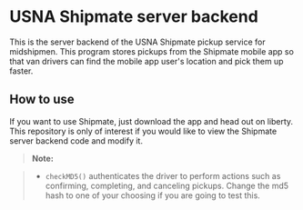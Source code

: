 USNA Shipmate server backend
===================

This is the server backend of the USNA Shipmate pickup service for midshipmen. This program stores pickups from the Shipmate mobile app so that van drivers can find the mobile app user's location and pick them up faster. 

How to use
-------------

If you want to use Shipmate, just download the app and head out on liberty. 
This repository is only of interest if you would like to view the Shipmate server backend code and modify it.  

> **Note:**

> - `checkMD5()` authenticates the driver to perform actions such as confirming, completing, and canceling pickups. Change the md5 hash to one of your choosing if you are going to test this. 
